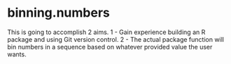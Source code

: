 # binning.numbers
This is going to accomplish 2 aims. 1 - Gain experience building an R package and using Git version control. 2 - The actual package function will bin numbers in a sequence based on whatever provided value the user wants.
